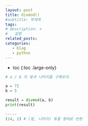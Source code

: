 ```yaml
---
layout: post
title: divmod()
#subtitle: 부제목
tags: 
# description: >
#   설명
related_posts:
categories:
   - blog
   - python
---
```


* toc
{:toc .large-only}

```python
# a / b 의 몫과 나머지를 구해보자.

a = 72
b = 5

result = divmod(a, b)
print(result)

-----
(14, 2) # (몫, 나머지) 튜플 형태로 반환
```